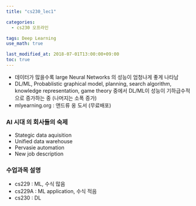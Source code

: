 ```yaml
---
title: "cs230_lec1"

categories: 
  - cs230 오프라인 

tags: Deep Learning
use_math: true

last_modified_at: 2018-07-01T13:00:00+09:00
toc: true
---
```

- 데이터가 많을수록 large Neural Networks 의 성능이 엄청나게 좋게 나타남
- DL/ML, Probablistic graphical model, planning, search algorithm, knowledge representation, game theory 중에서 DL/ML이 성능이 기하급수적으로 증가하는 중 (나머지는 소폭 증가)
- mlyearning.org : 앤드류 옹 도서 (무료배포)

### AI 시대 의 회사들의 숙제
- Stategic data aquisition 
- Unified data warehouse
- Pervasie automation
- New job description

### 수업과목 설명
- cs229 : ML, 수식 많음
- cs229A : ML application, 수식 적음
- cs230 : DL

